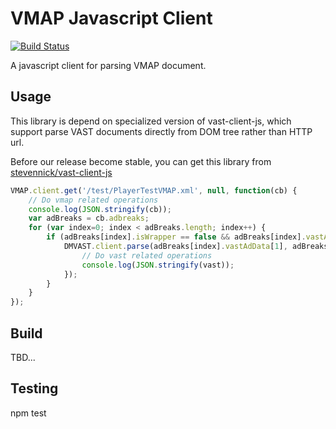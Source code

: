 # VMAP Javascript Client

[![Build Status](https://travis-ci.org/stevennick/vmap-client-js.png)](https://travis-ci.org/stevennick/vmap-client-js)

A javascript client for parsing VMAP document.

## Usage
This library is depend on specialized version of vast-client-js, which support parse VAST documents directly from DOM tree rather than HTTP url.

Before our release become stable, you can get this library from [stevennick/vast-client-js](https://github.com/stevennick/vast-client-js)

```javascript
VMAP.client.get('/test/PlayerTestVMAP.xml', null, function(cb) {
    // Do vmap related operations
    console.log(JSON.stringify(cb));
    var adBreaks = cb.adbreaks;
    for (var index=0; index < adBreaks.length; index++) {
        if (adBreaks[index].isWrapper == false && adBreaks[index].vastAdData != undefined) {
            DMVAST.client.parse(adBreaks[index].vastAdData[1], adBreaks[index].vastAdData[0].baseURI, null, function(vast) {
                // Do vast related operations
                console.log(JSON.stringify(vast));
            });
        }
    }
});
```

## Build

TBD...

## Testing

npm test
